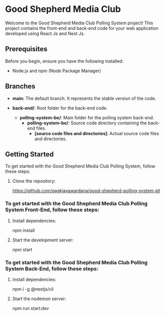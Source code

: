 # Good Shepherd Media Club

Welcome to the Good Shepherd Media Club Polling System project! This project contains the front-end and back-end code for your web application developed using React Js and Nest Js.

## Prerequisites

Before you begin, ensure you have the following installed:

- Node.js and npm (Node Package Manager)

## Branches

- **main:** The default branch. It represents the stable version of the code.


- **back-end/**: Root folder for the back-end code.
    - **polling-system-be/**: Main folder for the polling system back-end.
        - **polling-system-be/**: Source code directory containing the back-end files.
            - **[source code files and directories]**: Actual source code files and directories.
           


## Getting Started

To get started with the Good Shepherd Media Club Polling System, follow these steps:

1. Clone the repository:

   https://github.com/gagkjayawardana/good-shepherd-polling-system.git

### To get started with the Good Shepherd Media Club Polling System Front-End, follow these steps:
   
1. Install dependencies:

   npm install

2. Start the development server:

   npm start

### To get started with the Good Shepherd Media Club Polling System Back-End, follow these steps:

1. Install dependencies:

   npm i -g @nestjs/cli

2. Start the nodemon server:

   npm run start:dev

